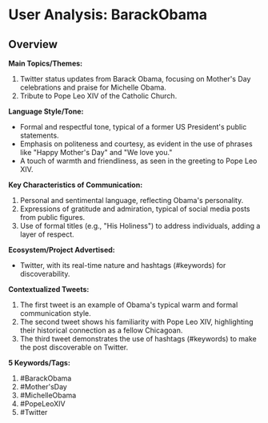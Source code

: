 # User Analysis: BarackObama

## Overview

**Main Topics/Themes:**

1. Twitter status updates from Barack Obama, focusing on Mother's Day celebrations and praise for Michelle Obama.
2. Tribute to Pope Leo XIV of the Catholic Church.

**Language Style/Tone:**

* Formal and respectful tone, typical of a former US President's public statements.
* Emphasis on politeness and courtesy, as evident in the use of phrases like "Happy Mother's Day" and "We love you."
* A touch of warmth and friendliness, as seen in the greeting to Pope Leo XIV.

**Key Characteristics of Communication:**

1. Personal and sentimental language, reflecting Obama's personality.
2. Expressions of gratitude and admiration, typical of social media posts from public figures.
3. Use of formal titles (e.g., "His Holiness") to address individuals, adding a layer of respect.

**Ecosystem/Project Advertised:**

* Twitter, with its real-time nature and hashtags (#keywords) for discoverability.

**Contextualized Tweets:**

1. The first tweet is an example of Obama's typical warm and formal communication style.
2. The second tweet shows his familiarity with Pope Leo XIV, highlighting their historical connection as a fellow Chicagoan.
3. The third tweet demonstrates the use of hashtags (#keywords) to make the post discoverable on Twitter.

**5 Keywords/Tags:**

1. #BarackObama
2. #Mother'sDay
3. #MichelleObama
4. #PopeLeoXIV
5. #Twitter